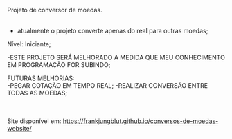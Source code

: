 Projeto de conversor de moedas.<br><br>

- atualmente o projeto converte apenas do real para outras moedas;

Nível: Iniciante;

-ESTE PROJETO SERÁ MELHORADO A MEDIDA QUE MEU CONHECIMENTO EM PROGRAMAÇÃO FOR SUBINDO;

FUTURAS MELHORIAS:<br>
  -PEGAR COTAÇÃO EM TEMPO REAL;
  -REALIZAR CONVERSÃO ENTRE TODAS AS MOEDAS;

 <br><br> Site disponível em: https://frankjungblut.github.io/conversos-de-moedas-website/
